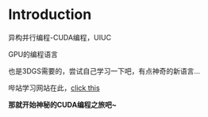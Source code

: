 # Introduction
异构并行编程-CUDA编程，UIUC

GPU的编程语言

也是3DGS需要的，尝试自己学习一下吧，有点神奇的新语言...

哔站学习网站在此，[click this](https://www.bilibili.com/video/BV11U4y1n7C8/?spm_id_from=333.337.search-card.all.click&vd_source=3d5807ecaa78bbaeb409097ca8de493d)

**那就开始神秘的CUDA编程之旅吧~**